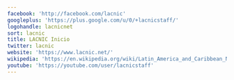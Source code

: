 ```yaml
---
facebook: 'http://facebook.com/lacnic'
googleplus: 'https://plus.google.com/u/0/+lacnicstaff/'
logohandle: lacnicnet
sort: lacnic
title: LACNIC Inicio
twitter: lacnic
website: 'https://www.lacnic.net/'
wikipedia: 'https://en.wikipedia.org/wiki/Latin_America_and_Caribbean_Network_Information_Centre'
youtube: 'https://youtube.com/user/lacnicstaff'
---
```

